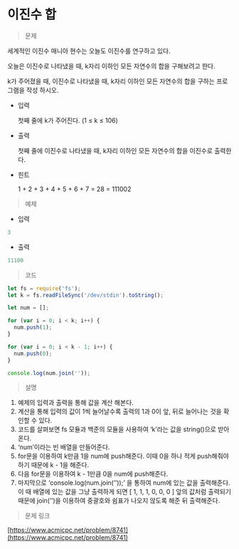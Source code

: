 # 이진수 합

> 문제
> 

세계적인 이진수 매니아 현수는 오늘도 이진수를 연구하고 있다.

오늘은 이진수로 나타냈을 때, k자리 이하인 모든 자연수의 합을 구해보려고 한다.

k가 주어졌을 때, 이진수로 나타냈을 때, k자리 이하인 모든 자연수의 합을 구하는 프로그램을 작성
하시오.

- 입력
    
    첫째 줄에 k가 주어진다. (1 ≤ k ≤ 106)
    
- 출력
    
    첫째 줄에 이진수로 나타냈을 때, k자리 이하인 모든 자연수의 합을 이진수로 출력한다.
    
- 힌트
    
    1 + 2 + 3 + 4 + 5 + 6 + 7 = 28 = 111002
    

> 예제
> 
- 입력

```jsx
3
```

- 출력

```jsx
11100
```

> 코드
> 

```jsx
let fs = require('fs');
let k = fs.readFileSync('/dev/stdin').toString();

let num = [];

for (var i = 0; i < k; i++) {
  num.push(1);
}

for (var i = 0; i < k - 1; i++) {
  num.push(0);
}

console.log(num.join(''));
```

> 설명
> 
1. 예제의 입력과 출력을 통해 값을 계산 해본다.
2. 계산을 통해 입력의 값이 1씩 늘어날수록 출력의 1과 0이 앞, 뒤로 늘어나는 것을 확인할 수 있다.
3. 코드를 살펴보면 fs 모듈과 백준의 모듈을 사용하여 ‘k’라는 값을 string()으로 받아온다.
4. ‘num’이라는 빈 배열을 만들어준다.
5. for문을 이용하여 k만큼 1을 num에 push해준다. 이때 0을 하나 적게 push해줘야 하기 때문에 k - 1을 해준다. 
6. 다음 for문을 이용하여 k - 1만큼 0을 num에 push해준다.
7. 마지막으로 ‘console.log(num.join(’’));’ 을 통하여 num에 있는 값을 출력해준다. 이 때 배열에 있는 값을 그냥 출력하게 되면 [ 1, 1, 1, 0, 0, 0 ] 앞의 값처럼 출력되기 때문에 join(’’)을 이용하여 중괄호와 쉼표가 나오지 않도록 해준 뒤 출력해준다.

> 문제 링크
> 

[https://www.acmicpc.net/problem/8741](https://www.acmicpc.net/problem/8741)